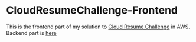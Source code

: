 # CloudResumeChallenge-Frontend
This is the frontend part of my solution to [Cloud Resume Challenge](https://cloudresumechallenge.dev/) in AWS. Backend part is [here](https://github.com/LenaAn/CloudResumeChallenge-BE)
